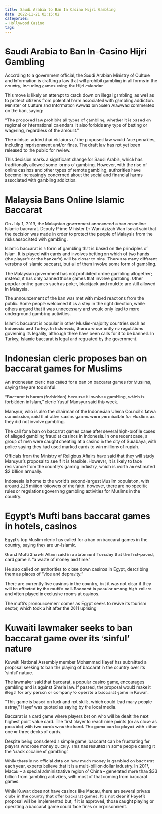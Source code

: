 ```yaml
---
title: Saudi Arabia to Ban In Casino Hijri Gambling 
date: 2022-11-21 01:15:02
categories:
- Hollywood Casino
tags:
---
```



#  Saudi Arabia to Ban In-Casino Hijri Gambling 

According to a government official, the Saudi Arabian Ministry of Culture and Information is drafting a law that will prohibit gambling in all forms in the country, including games using the Hijri calendar.

This move is likely an attempt to crack down on illegal gambling, as well as to protect citizens from potential harm associated with gambling addiction. Minister of Culture and Information Awwad bin Saleh Alawwad commented on the ban, saying:

"The proposed law prohibits all types of gambling, whether it is based on regional or international calendars. It also forbids any type of betting or wagering, regardless of the amount."

The minister added that violators of the proposed law would face penalties, including imprisonment and/or fines. The draft law has not yet been released to the public for review.

This decision marks a significant change for Saudi Arabia, which has traditionally allowed some forms of gambling. However, with the rise of online casinos and other types of remote gambling, authorities have become increasingly concerned about the social and financial harms associated with gambling addiction.

#  Malaysia Bans Online Islamic Baccarat 

On July 1, 2019, the Malaysian government announced a ban on online Islamic baccarat. Deputy Prime Minister Dr Wan Azizah Wan Ismail said that the decision was made in order to protect the people of Malaysia from the risks associated with gambling.

Islamic baccarat is a form of gambling that is based on the principles of Islam. It is played with cards and involves betting on which of two hands (the player's or the banker's) will be closer to nine. There are many different versions of Islamic baccarat, but all of them involve some form of gambling.

The Malaysian government has not prohibited online gambling altogether; instead, it has only banned those games that involve gambling. Other popular online games such as poker, blackjack and roulette are still allowed in Malaysia.

The announcement of the ban was met with mixed reactions from the public. Some people welcomed it as a step in the right direction, while others argued that it was unnecessary and would only lead to more underground gambling activities.

Islamic baccarat is popular in other Muslim-majority countries such as Indonesia and Turkey. In Indonesia, there are currently no regulations governing its legality, although there have been calls for it to be banned. In Turkey, Islamic baccarat is legal and regulated by the government.

#  Indonesian cleric proposes ban on baccarat games for Muslims 

An Indonesian cleric has called for a ban on baccarat games for Muslims, saying they are too sinful.

“Baccarat is haram (forbidden) because it involves gambling, which is forbidden in Islam,” cleric Yusuf Mansyur said this week.

Mansyur, who is also the chairman of the Indonesian Ulema Council’s fatwa commission, said that other casino games were permissible for Muslims as they did not involve gambling.

The call for a ban on baccarat games came after several high-profile cases of alleged gambling fraud at casinos in Indonesia. In one recent case, a group of men were caught cheating at a casino in the city of Surabaya, with police saying they had used marked cards to win millions of rupiah.

Officials from the Ministry of Religious Affairs have said that they will study Mansyur’s proposal to see if it is feasible. However, it is likely to face resistance from the country’s gaming industry, which is worth an estimated $2 billion annually.

Indonesia is home to the world’s second-largest Muslim population, with around 225 million followers of the faith. However, there are no specific rules or regulations governing gambling activities for Muslims in the country.

#  Egypt’s Mufti bans baccarat games in hotels, casinos 
Egypt’s top Muslim cleric has called for a ban on baccarat games in the country, saying they are un-Islamic.

Grand Mufti Shawki Allam said in a statement Tuesday that the fast-paced, card game is “a waste of money and time.”

He also called on authorities to close down casinos in Egypt, describing them as places of “vice and depravity.”

There are currently five casinos in the country, but it was not clear if they will be affected by the mufti’s call. 
Baccarat is popular among high-rollers and often played in exclusive rooms at casinos.

The mufti’s pronouncement comes as Egypt seeks to revive its tourism sector, which took a hit after the 2011 uprising

#  Kuwaiti lawmaker seeks to ban baccarat game over its ‘sinful’ nature

Kuwaiti National Assembly member Mohammad Hayef has submitted a proposal seeking to ban the playing of baccarat in the country over its ‘sinful’ nature.

The lawmaker said that baccarat, a popular casino game, encourages gambling and is against Sharia law. If passed, the proposal would make it illegal for any person or company to operate a baccarat game in Kuwait.

“This game is based on luck and not skills, which could lead many people astray,” Hayef was quoted as saying by the local media.

Baccarat is a card game where players bet on who will be dealt the next highest point value card. The first player to reach nine points (or as close as possible) with two cards wins the hand. The game can be played with either one or three decks of cards.

Despite being considered a simple game, baccarat can be frustrating for players who lose money quickly. This has resulted in some people calling it the ‘crack cocaine of gambling’.

While there is no official data on how much money is gambled on baccarat each year, experts believe that it is a multi-billion dollar industry. In 2017, Macau – a special administrative region of China – generated more than $33 billion from gambling activities, with most of that coming from baccarat games.

While Kuwait does not have casinos like Macau, there are several private clubs in the country that offer baccarat games. It is not clear if Hayef’s proposal will be implemented but, if it is approved, those caught playing or operating a baccarat game could face fines or imprisonment.